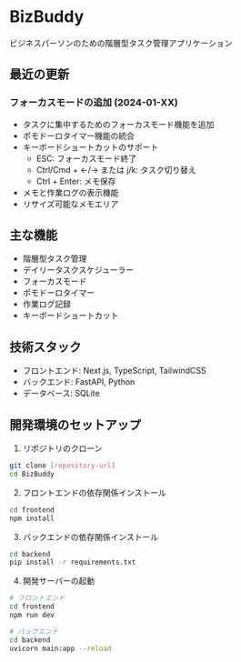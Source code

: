 # BizBuddy

ビジネスパーソンのための階層型タスク管理アプリケーション

## 最近の更新

### フォーカスモードの追加 (2024-01-XX)
- タスクに集中するためのフォーカスモード機能を追加
- ポモドーロタイマー機能の統合
- キーボードショートカットのサポート
  - ESC: フォーカスモード終了
  - Ctrl/Cmd + ←/→ または j/k: タスク切り替え
  - Ctrl + Enter: メモ保存
- メモと作業ログの表示機能
- リサイズ可能なメモエリア

## 主な機能
- 階層型タスク管理
- デイリータスクスケジューラー
- フォーカスモード
- ポモドーロタイマー
- 作業ログ記録
- キーボードショートカット

## 技術スタック
- フロントエンド: Next.js, TypeScript, TailwindCSS
- バックエンド: FastAPI, Python
- データベース: SQLite

## 開発環境のセットアップ

1. リポジトリのクローン
```bash
git clone [repository-url]
cd BizBuddy
```

2. フロントエンドの依存関係インストール
```bash
cd frontend
npm install
```

3. バックエンドの依存関係インストール
```bash
cd backend
pip install -r requirements.txt
```

4. 開発サーバーの起動
```bash
# フロントエンド
cd frontend
npm run dev

# バックエンド
cd backend
uvicorn main:app --reload
```
